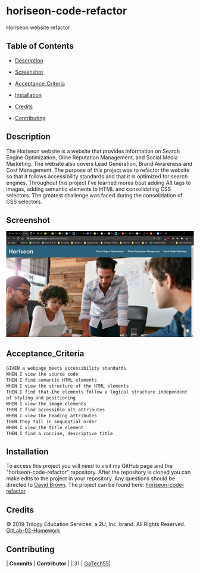 # horiseon-code-refactor

Horiseon website refactor

## Table of Contents

- [Description](#description)

- [Screenshot](#screenshot)

- [Acceptance_Criteria](#acceptance-criteria)

- [Installation](#installation)

- [Credits](#credits)

- [Contributing](#contributing)

## Description

The Horiseon website is a website that provides information on Search Engine Optimization, Oline Reputation Management, and Social Media Marketing. The website also covers Lead Generation, Brand Awareness and Cost Management. The purpose of this project was to refactor the website so that it follows accessibility standards and that it is optimized for search engines. Throughout this project I've learned morea bout adding Alt tags to images, adding semantic elements to HTML and consolidating CSS selectors. The greatest challenge was faced during the consolidation of CSS selectors.

## Screenshot

![HoriseonWebpage](./assets/images/HoriseonWebsite.JPG)

## Acceptance_Criteria

```
GIVEN a webpage meets accessibility standards
WHEN I view the source code
THEN I find semantic HTML elements
WHEN I view the structure of the HTML elements
THEN I find that the elements follow a logical structure independent of styling and positioning
WHEN I view the image elements
THEN I find accessible alt attributes
WHEN I view the heading attributes
THEN they fall in sequential order
WHEN I view the title element
THEN I find a concise, descriptive title
```

## Installation

To access this project you will need to visit my GitHub page and the "horiseon-code-refactor" repository. After the repository is cloned you can make edits to the project in your repository. Any questions should be directed to [David Brown](mailto:gatech55@gmail.com). The project can be found here: [horiseon-code-refactor](https://github.com/GaTech55/horiseon-code-refactor)

## Credits

© 2019 Trilogy Education Services, a 2U, Inc. brand. All Rights Reserved.
[GitLab-02-Homework](https://gt.bootcampcontent.com/GT-Coding-Boot-Camp/gt-inc-fsf-pt-08-2020-u-c/tree/master/01-HTML-Git-CSS/02-Homework)

## Contributing

| **Commits** | **Contributor** |
| 31 | [GaTech55](https://github.com/GaTech55)|
